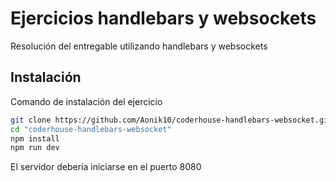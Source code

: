 # Ejercicios handlebars y websockets

Resolución del entregable utilizando handlebars y websockets

## Instalación

Comando de instalación del ejercicio

```bash
git clone https://github.com/Aonik10/coderhouse-handlebars-websocket.git
cd "coderhouse-handlebars-websocket"
npm install
npm run dev
```

El servidor debería iniciarse en el puerto 8080
